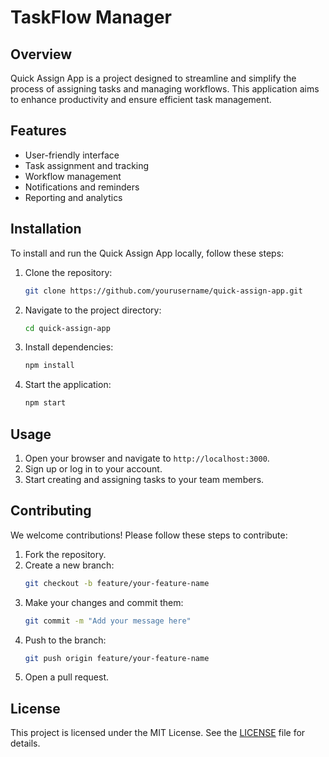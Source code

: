 # TaskFlow Manager

## Overview
Quick Assign App is a project designed to streamline and simplify the process of assigning tasks and managing workflows. This application aims to enhance productivity and ensure efficient task management.

## Features
- User-friendly interface
- Task assignment and tracking
- Workflow management
- Notifications and reminders
- Reporting and analytics

## Installation
To install and run the Quick Assign App locally, follow these steps:

1. Clone the repository:
    ```bash
    git clone https://github.com/yourusername/quick-assign-app.git
    ```
2. Navigate to the project directory:
    ```bash
    cd quick-assign-app
    ```
3. Install dependencies:
    ```bash
    npm install
    ```
4. Start the application:
    ```bash
    npm start
    ```

## Usage
1. Open your browser and navigate to `http://localhost:3000`.
2. Sign up or log in to your account.
3. Start creating and assigning tasks to your team members.

## Contributing
We welcome contributions! Please follow these steps to contribute:

1. Fork the repository.
2. Create a new branch:
    ```bash
    git checkout -b feature/your-feature-name
    ```
3. Make your changes and commit them:
    ```bash
    git commit -m "Add your message here"
    ```
4. Push to the branch:
    ```bash
    git push origin feature/your-feature-name
    ```
5. Open a pull request.

## License
This project is licensed under the MIT License. See the [LICENSE](LICENSE) file for details.
